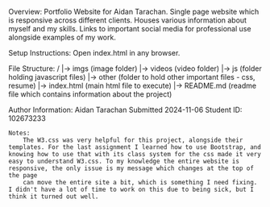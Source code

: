 Overview:
    Portfolio Website for Aidan Tarachan. Single page website which is responsive across different
    clients. Houses various information about myself and my skills. Links to important social media
    for professional use alongside examples of my work.

Setup Instructions:
    Open index.html in any browser.

File Structure:
    /
    |-> imgs (image folder)
    |-> videos (video folder)
    |-> js (folder holding javascript files)
    |-> other (folder to hold other important files - css, resume)
    |-> index.html (main html file to execute)
    |-> README.md (readme file which contains information about the project)

Author Information:
    Aidan Tarachan
    Submitted 2024-11-06
    Student ID: 102673233

    Notes:
        The W3.css was very helpful for this project, alongside their templates. For the last assignment I learned how to use Bootstrap, and knowing how to use that with its class system for the css made it very easy to understand W3.css. To my knowledge the entire website is responsive, the only issue is my message which changes at the top of the page 
        can move the entire site a bit, which is something I need fixing. I didn't have a lot of time to work on this due to being sick, but I think it turned out well.